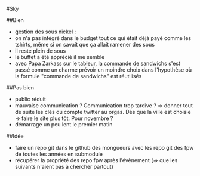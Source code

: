 #Sky

##Bien

* gestion des sous nickel :
 * on n'a pas intégré dans le budget tout ce qui était déjà payé comme les tshirts, même si on savait que ça allait ramener des sous
 * il reste plein de sous
* le buffet a été apprécié il me semble
* avec Papa Zarkass sur le tableur, la commande de sandwichs s'est passé comme un charme
  prévoir un moindre choix dans l'hypothèse où la formule "commande de sandwichs" est réutilisés

##Pas bien

* public réduit
 * mauvaise communication ? Communication trop tardive ?
   => donner tout de suite les clés du compte twitter au orgas. Dès que la ville est choisie
   => faire le site plus tôt. Pour novembre ?
* démarrage un peu lent le premier matin

##Idée
* faire un repo git dans le github des mongueurs avec les repo git des fpw de toutes les années en submodule
* récupérer la propriété des repo fpw après l'évènement (=> que les suivants n'aient pas à chercher partout)
